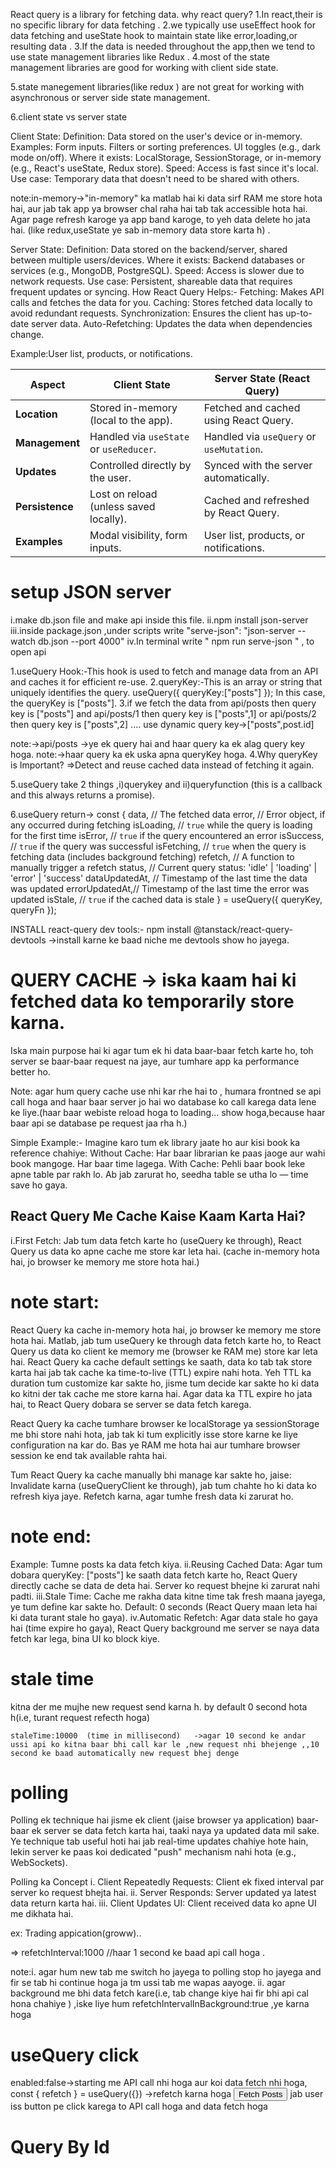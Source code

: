 React query is a library for fetching data.
why react query?
1.In react,their is no specific library for data fetching .
2.we typically use useEffect hook for data fetching and useState hook to maintain  state like error,loading,or resulting data .
3.If the data is needed throughout the app,then we tend to use state management libraries like Redux .
4.most of the state management libraries are good for working with client side state.

5.state manegement libraries(like redux ) are not great for working with asynchronous or server side state management.

6.client state vs server state

Client State:
Definition: Data stored on the user's device or in-memory.
Examples:
Form inputs.
Filters or sorting preferences.
UI toggles (e.g., dark mode on/off).
Where it exists: LocalStorage, SessionStorage, or in-memory (e.g., React's useState, Redux store).
Speed: Access is fast since it's local.
Use case: Temporary data that doesn't need to be shared with others.

note:in-memory->"in-memory" ka matlab hai ki data sirf RAM me store hota hai, aur jab tak app ya browser chal raha hai tab tak accessible hota hai. Agar page refresh karoge ya app band karoge, to yeh data delete ho jata hai.
(like redux,useState  ye sab in-memory data store karta h) .

Server State:
Definition: Data stored on the backend/server, shared between multiple users/devices.
Where it exists: Backend databases or services (e.g., MongoDB, PostgreSQL).
Speed: Access is slower due to network requests.
Use case: Persistent, shareable data that requires frequent updates or syncing.
How React Query Helps:-
Fetching: Makes API calls and fetches the data for you.
Caching: Stores fetched data locally to avoid redundant requests.
Synchronization: Ensures the client has up-to-date server data.
Auto-Refetching: Updates the data when dependencies change.

Example:User list, products, or notifications.




| **Aspect**      | **Client State**                          | **Server State (React Query)**         |
|------------------|------------------------------------------|----------------------------------------|
| **Location**     | Stored in-memory (local to the app).     | Fetched and cached using React Query.  |
| **Management**   | Handled via `useState` or `useReducer`.  | Handled via `useQuery` or `useMutation`. |
| **Updates**      | Controlled directly by the user.         | Synced with the server automatically.  |
| **Persistence**  | Lost on reload (unless saved locally).   | Cached and refreshed by React Query.   |
| **Examples**     | Modal visibility, form inputs.           | User list, products, or notifications. |


# setup JSON server
i.make db.json file and make api inside this file.
ii.npm install json-server
iii.inside package.json ,under scripts write    "serve-json": "json-server --watch db.json --port 4000"
iv.In terminal write  " npm run serve-json  " , to open api


1.useQuery Hook:-This hook is used to fetch and manage data  from an API  and caches it for efficient re-use.
2.queryKey:-This is an array or string that uniquely identifies the query.
        useQuery({
         queryKey:["posts"]
        });
In this case, the queryKey is ["posts"].
3.if we fetch the data from api/posts then query key is ["posts"]  and api/posts/1  then query key is  ["posts",1] or api/posts/2  then query key is  ["posts",2] .... use dynamic query key->["posts",post.id]

note:->api/posts ->ye ek query hai and haar query ka ek alag query key hoga.
note:->haar query ka ek uska apna queryKey hoga.
4.Why queryKey is Important?
=>Detect and reuse cached data instead of fetching it again.

5.useQuery take 2 things ,i)querykey and ii)queryfunction (this is a  callback and this always returns a promise).

6.useQuery return->
const {
  data,          // The fetched data
  error,         // Error object, if any occurred during fetching
  isLoading,     // `true` while the query is loading for the first time
  isError,       // `true` if the query encountered an error
  isSuccess,     // `true` if the query was successful
  isFetching,    // `true` when the query is fetching data (includes background fetching)
  refetch,       // A function to manually trigger a refetch
  status,        // Current query status: 'idle' | 'loading' | 'error' | 'success'
  dataUpdatedAt, // Timestamp of the last time the data was updated
  errorUpdatedAt,// Timestamp of the last time the error was updated
  isStale,       // `true` if the cached data is stale
} = useQuery({ queryKey, queryFn });


INSTALL react-query dev tools:-
 npm install @tanstack/react-query-devtools ->install karne ke baad niche me devtools show ho jayega.


# QUERY CACHE -> iska kaam hai ki fetched data ko temporarily store karna.
Iska main purpose hai ki agar tum ek hi data baar-baar fetch karte ho, toh server se baar-baar request na jaye, aur tumhare app ka performance better ho.

Note: agar hum query cache use nhi kar rhe hai to , humara frontned se api call hoga and haar baar server jo hai wo database ko call karega data lene ke liye.(haar baar webiste reload hoga to loading... show hoga,because haar baar api se database pe request  jaa rha h.)

Simple Example:-
Imagine karo tum ek library jaate ho aur kisi book ka reference chahiye:
Without Cache: Har baar librarian ke paas jaoge aur wahi book mangoge. Har baar time lagega.
With Cache: Pehli baar book leke apne table par rakh lo. Ab jab zarurat ho, seedha table se utha lo — time save ho gaya.

## React Query Me Cache Kaise Kaam Karta Hai?
i.First Fetch:
Jab tum data fetch karte ho (useQuery ke through), React Query us data ko apne cache me store kar leta hai. (cache in-memory hota hai, jo browser ke memory me store hota hai.)

# note start:
React Query ka cache in-memory hota hai, jo browser ke memory me store hota hai. Matlab, jab tum useQuery ke through data fetch karte ho, to React Query us data ko client ke memory me (browser ke RAM me) store kar leta hai.
React Query ka cache default settings ke saath, data ko tab tak store karta hai jab tak cache ka time-to-live (TTL) expire nahi hota. Yeh TTL ka duration tum customize kar sakte ho, jisme tum decide kar sakte ho ki data ko kitni der tak cache me store karna hai. Agar data ka TTL expire ho jata hai, to React Query dobara se server se data fetch karega.

React Query ka cache tumhare browser ke localStorage ya sessionStorage me bhi store nahi hota, jab tak ki tum explicitly isse store karne ke liye configuration na kar do. Bas ye RAM me hota hai aur tumhare browser session ke end tak available rahta hai.

Tum React Query ka cache manually bhi manage kar sakte ho, jaise:
Invalidate karna (useQueryClient ke through), jab tum chahte ho ki data ko refresh kiya jaye.
Refetch karna, agar tumhe fresh data ki zarurat ho.
# note end:

Example: Tumne posts ka data fetch kiya.
ii.Reusing Cached Data:
Agar tum dobara queryKey: ["posts"] ke saath data fetch karte ho, React Query directly cache se data de deta hai. Server ko request bhejne ki zarurat nahi padti.
iii.Stale Time:
Cache me rakha data kitne time tak fresh maana jayega, ye tum define kar sakte ho.
Default: 0 seconds (React Query maan leta hai ki data turant stale ho gaya).
iv.Automatic Refetch:
Agar data stale ho gaya hai (time expire ho gaya), React Query background me server se naya data fetch kar lega, bina UI ko block kiye.


# stale time
kitna der me mujhe new request send karna h.
by default 0 second hota h(i.e, turant request refecth hoga)

    staleTime:10000  (time in millisecond)   ->agar 10 second ke andar ussi api ko kitna baar bhi call kar le ,new request nhi bhejenge ,,10 second ke baad automatically new request bhej denge

# polling 
Polling ek technique hai jisme ek client (jaise browser ya application) baar-baar ek server se data fetch karta hai, taaki naya ya updated data mil sake. Ye technique tab useful hoti hai jab real-time updates chahiye hote hain, lekin server ke paas koi dedicated "push" mechanism nahi hota (e.g., WebSockets).

Polling ka Concept
i. Client Repeatedly Requests: Client ek fixed interval par server ko request bhejta hai.
ii. Server Responds: Server updated ya latest data return karta hai.
iii. Client Updates UI: Client received data ko apne UI me dikhata hai.

ex: Trading appication(groww)..

=>    refetchInterval:1000  //haar 1 second ke baad api call hoga . 

note:i. agar hum new tab me switch ho jayega to polling stop ho jayega and fir se tab hi continue hoga ja tm ussi tab me wapas aayoge.
 ii. agar background me bhi data fetch kare(i.e, tab change kiye hai fir bhi api cal hona chahiye ) ,iske liye hum  refetchIntervalInBackground:true  ,ye karna hoga 
 
# useQuery click
enabled:false->starting me API call nhi hoga aur koi data fetch nhi hoga, 
  const { refetch } = useQuery({})  ->refetch karna hoga
  <button onClick={refetch}>Fetch Posts</button>
jab user iss button pe click karega to API call hoga and data fetch hoga

# Query By Id
